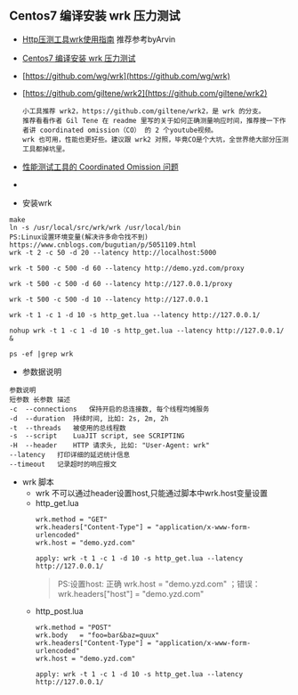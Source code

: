 ## Centos7 编译安装 wrk 压力测试
- [Http压测工具wrk使用指南](https://www.cnblogs.com/jiftle/p/7158291.html) 推荐参考byArvin
- [Centos7 编译安装 wrk 压力测试](https://blog.csdn.net/Diligent_ten/article/details/79081433)
- [https://github.com/wg/wrk](https://github.com/wg/wrk)
- [https://github.com/giltene/wrk2](https://github.com/giltene/wrk2)
    ```
    小工具推荐 wrk2，https://github.com/giltene/wrk2，是 wrk 的分支。
    推荐看看作者 Gil Tene 在 readme 里写的关于如何正确测量响应时间，推荐搜一下作者讲 coordinated omission（CO） 的 2 个youtube视频。
    wrk 也可用，性能也更好些。建议跟 wrk2 对照，毕竟CO是个大坑，全世界绝大部分压测工具都掉坑里。
    ```
- [性能测试工具的 Coordinated Omission 问题](https://www.jianshu.com/p/bfb2b0f50edd?from=timeline&isappinstalled=0)
- []()

- 安装wrk
```
make
ln -s /usr/local/src/wrk/wrk /usr/local/bin 
PS:Linux设置环境变量(解决许多命令找不到) https://www.cnblogs.com/bugutian/p/5051109.html
wrk -t 2 -c 50 -d 20 --latency http://localhost:5000

```

```
wrk -t 500 -c 500 -d 60 --latency http://demo.yzd.com/proxy

wrk -t 500 -c 500 -d 60 --latency http://127.0.0.1/proxy 

wrk -t 500 -c 500 -d 10 --latency http://127.0.0.1

wrk -t 1 -c 1 -d 10 -s http_get.lua --latency http://127.0.0.1/

nohup wrk -t 1 -c 1 -d 10 -s http_get.lua --latency http://127.0.0.1/ &

ps -ef |grep wrk

```
- 参数据说明
```
参数说明
短参数	长参数	描述
-c	--connections	保持开启的总连接数, 每个线程均摊服务
-d	--duration	持续时间, 比如: 2s, 2m, 2h
-t	--threads	被使用的总线程数
-s	--script	LuaJIT script, see SCRIPTING
-H	--header	HTTP 请求头, 比如: "User-Agent: wrk"
--latency	打印详细的延迟统计信息
--timeout	记录超时的响应报文
```
- wrk 脚本 
    - wrk 不可以通过header设置host,只能通过脚本中wrk.host变量设置
    - http_get.lua
        ```
        wrk.method = "GET"
        wrk.headers["Content-Type"] = "application/x-www-form-urlencoded"
        wrk.host = "demo.yzd.com"
        
        apply: wrk -t 1 -c 1 -d 10 -s http_get.lua --latency http://127.0.0.1/
        ```
        > PS:设置host: 正确 wrk.host = "demo.yzd.com" ；错误：wrk.headers["host"] = "demo.yzd.com"
    - http_post.lua
        ```
        wrk.method = "POST"
        wrk.body   = "foo=bar&baz=quux"
        wrk.headers["Content-Type"] = "application/x-www-form-urlencoded"
        wrk.host = "demo.yzd.com"
        
        apply: wrk -t 1 -c 1 -d 10 -s http_get.lua --latency http://127.0.0.1/
        ```